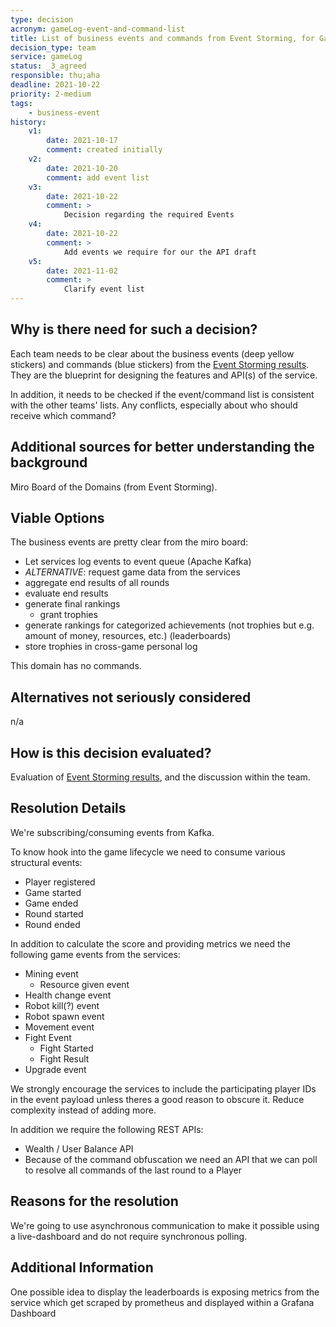 ```yaml
---
type: decision
acronym: gameLog-event-and-command-list
title: List of business events and commands from Event Storming, for GameLog service
decision_type: team
service: gameLog
status: _3_agreed
responsible: thu;aha
deadline: 2021-10-22
priority: 2-medium
tags: 
    - business-event
history:
    v1:
        date: 2021-10-17
        comment: created initially
    v2:
        date: 2021-10-20
        comment: add event list
    v3:
        date: 2021-10-22
        comment: >
            Decision regarding the required Events
    v4:
        date: 2021-10-22
        comment: >
            Add events we require for our the API draft
    v5:
        date: 2021-11-02
        comment: >
            Clarify event list
---
```


## Why is there need for such a decision?

Each team needs to be clear about the business events (deep yellow stickers) and commands (blue stickers)
from the [Event Storming results](https://miro.com/app/board/o9J_lsQV7ZA=/). They are the blueprint for 
designing the features and API(s) of the service.

In addition, it needs to be checked if the event/command list is consistent with the other teams' lists.
Any conflicts, especially about who should receive which command?

## Additional sources for better understanding the background

Miro Board of the Domains (from Event Storming).

## Viable Options

The business events are pretty clear from the miro board:
- Let services log events to event queue (Apache Kafka)
- *ALTERNATIVE*: request game data from the services
- aggregate end results of all rounds
- evaluate end results
- generate final rankings
  - grant trophies
- generate rankings for categorized achievements (not trophies but e.g. amount of money, resources, etc.) (leaderboards)
- store trophies in cross-game personal log

This domain has no commands.

## Alternatives not seriously considered

n/a

## How is this decision evaluated?

Evaluation of [Event Storming results](https://miro.com/app/board/o9J_lsQV7ZA=/), and the discussion within the team.
 
## Resolution Details

We're subscribing/consuming events from Kafka. 

To know hook into the game lifecycle we need to consume various structural events:

- Player registered
- Game started 
- Game ended
- Round started
- Round ended

In addition to calculate the score and providing metrics we need the following game events from the services: 

- Mining event
    - Resource given event 
- Health change event
- Robot kill(?) event
- Robot spawn event
- Movement event
- Fight Event 
    - Fight Started
    - Fight Result
- Upgrade event

We strongly encourage the services to include the participating player IDs in the event payload unless theres a good reason to obscure it. Reduce complexity instead of adding more.

In addition we require the following REST APIs: 
- Wealth / User Balance API 
- Because of the command obfuscation we need an API that we can poll to resolve all commands of the last round to a Player

## Reasons for the resolution

We're going to use asynchronous communication to make it possible using a live-dashboard and do not require synchronous polling.

## Additional Information

One possible idea to display the leaderboards is exposing metrics from the service which get scraped by prometheus and displayed within a Grafana Dashboard   